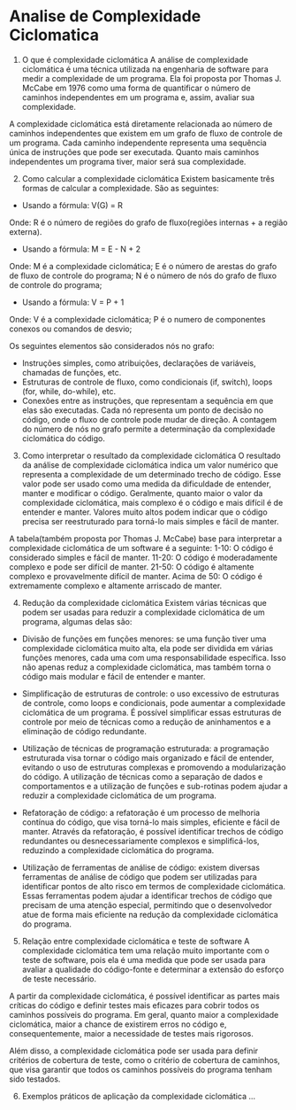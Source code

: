 # Analise de Complexidade Ciclomatica

1. O que é complexidade ciclomática
A análise de complexidade ciclomática é uma técnica utilizada na engenharia de software para medir a complexidade de um programa. Ela foi proposta por Thomas J. McCabe em 1976 como uma forma de quantificar o número de caminhos independentes em um programa e, assim, avaliar sua complexidade.

A complexidade ciclomática está diretamente relacionada ao número de caminhos independentes que existem em um grafo de fluxo de controle de um programa. Cada caminho independente representa uma sequência única de instruções que pode ser executada. Quanto mais caminhos independentes um programa tiver, maior será sua complexidade.


2. Como calcular a complexidade ciclomática
Existem basicamente três formas de calcular a complexidade. São as seguintes:
* Usando a fórmula:
V(G) = R

Onde:
R é o número de regiões do grafo de fluxo(regiões internas + a região externa).

* Usando a fórmula:
M = E - N + 2

Onde:
M é a complexidade ciclomática;
E é o número de arestas do grafo de fluxo de controle do programa;
N é o número de nós do grafo de fluxo de controle do programa;

* Usando a fórmula:
V = P + 1

Onde:
V é a complexidade ciclomática;
P é o numero de componentes conexos ou comandos de desvio;


Os seguintes elementos são considerados nós no grafo:
- Instruções simples, como atribuições, declarações de variáveis, chamadas de funções, etc.
- Estruturas de controle de fluxo, como condicionais (if, switch), loops (for, while, do-while), etc.
- Conexões entre as instruções, que representam a sequência em que elas são executadas.
Cada nó representa um ponto de decisão no código, onde o fluxo de controle pode mudar de direção. A contagem do número de nós no grafo permite a determinação da complexidade ciclomática do código.


3. Como interpretar o resultado da complexidade ciclomática
O resultado da análise de complexidade ciclomática indica um valor numérico que representa a complexidade de um determinado trecho de código. Esse valor pode ser usado como uma medida da dificuldade de entender, manter e modificar o código.
Geralmente, quanto maior o valor da complexidade ciclomática, mais complexo é o código e mais difícil é de entender e manter. Valores muito altos podem indicar que o código precisa ser reestruturado para torná-lo mais simples e fácil de manter.

A tabela(também proposta por Thomas J. McCabe) base para interpretar a complexidade ciclomática de um software é a seguinte:
1-10: O código é considerado simples e fácil de manter.
11-20: O código é moderadamente complexo e pode ser difícil de manter.
21-50: O código é altamente complexo e provavelmente difícil de manter.
Acima de 50: O código é extremamente complexo e altamente arriscado de manter.



4. Redução da complexidade ciclomática
Existem várias técnicas que podem ser usadas para reduzir a complexidade ciclomática de um programa, algumas delas são:
- Divisão de funções em funções menores: se uma função tiver uma complexidade ciclomática muito alta, ela pode ser dividida em várias funções menores, cada uma com uma responsabilidade específica. Isso não apenas reduz a complexidade ciclomática, mas também torna o código mais modular e fácil de entender e manter.

- Simplificação de estruturas de controle: o uso excessivo de estruturas de controle, como loops e condicionais, pode aumentar a complexidade ciclomática de um programa. É possível simplificar essas estruturas de controle por meio de técnicas como a redução de aninhamentos e a eliminação de código redundante.

- Utilização de técnicas de programação estruturada: a programação estruturada visa tornar o código mais organizado e fácil de entender, evitando o uso de estruturas complexas e promovendo a modularização do código. A utilização de técnicas como a separação de dados e comportamentos e a utilização de funções e sub-rotinas podem ajudar a reduzir a complexidade ciclomática de um programa.

- Refatoração de código: a refatoração é um processo de melhoria contínua do código, que visa torná-lo mais simples, eficiente e fácil de manter. Através da refatoração, é possível identificar trechos de código redundantes ou desnecessariamente complexos e simplificá-los, reduzindo a complexidade ciclomática do programa.

- Utilização de ferramentas de análise de código: existem diversas ferramentas de análise de código que podem ser utilizadas para identificar pontos de alto risco em termos de complexidade ciclomática. Essas ferramentas podem ajudar a identificar trechos de código que precisam de uma atenção especial, permitindo que o desenvolvedor atue de forma mais eficiente na redução da complexidade ciclomática do programa.



5. Relação entre complexidade ciclomática e teste de software
A complexidade ciclomática tem uma relação muito importante com o teste de software, pois ela é uma medida que pode ser usada para avaliar a qualidade do código-fonte e determinar a extensão do esforço de teste necessário.

A partir da complexidade ciclomática, é possível identificar as partes mais críticas do código e definir testes mais eficazes para cobrir todos os caminhos possíveis do programa. Em geral, quanto maior a complexidade ciclomática, maior a chance de existirem erros no código e, consequentemente, maior a necessidade de testes mais rigorosos.

Além disso, a complexidade ciclomática pode ser usada para definir critérios de cobertura de teste, como o critério de cobertura de caminhos, que visa garantir que todos os caminhos possíveis do programa tenham sido testados.



6. Exemplos práticos de aplicação da complexidade ciclomática
...
